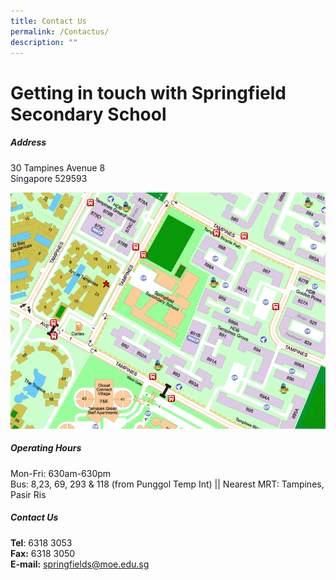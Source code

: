 ```yaml
---
title: Contact Us
permalink: /Contactus/
description: ""
---
```

# **Getting in touch with Springfield Secondary School**
  
	
##### Address   
30 Tampines Avenue 8<br>
Singapore 529593

![](/images/spf%20map.png)

  
##### Operating Hours  
Mon-Fri: 630am-630pm
<br>Bus: 8,23, 69, 293 & 118 (from Punggol Temp Int) || Nearest MRT: Tampines, Pasir Ris

##### Contact Us
**Tel**: 6318 3053
<br>**Fax:** 6318 3050
<br>**E-mail:** springfields@moe.edu.sg